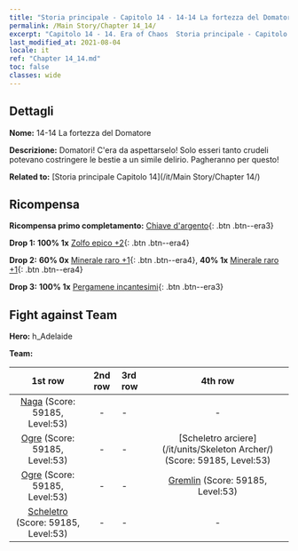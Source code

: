 ```yaml
---
title: "Storia principale - Capitolo 14 - 14-14 La fortezza del Domatore"
permalink: /Main Story/Chapter 14_14/
excerpt: "Capitolo 14 - 14. Era of Chaos  Storia principale - Capitolo 14_14. 14-14 La fortezza del Domatore"
last_modified_at: 2021-08-04
locale: it
ref: "Chapter 14_14.md"
toc: false
classes: wide
---
```


## Dettagli

 **Nome:** 14-14 La fortezza del Domatore

 **Descrizione:** Domatori! C'era da aspettarselo! Solo esseri tanto crudeli potevano costringere le bestie a un simile delirio. Pagheranno per questo!

 **Related to:** [Storia principale Capitolo 14](/it/Main Story/Chapter 14/)

## Ricompensa

 **Ricompensa primo completamento:** [Chiave d'argento](/ItemsIT/con_693/){: .btn .btn--era3}

 **Drop 1:** **100% 1x** [Zolfo epico +2](/ItemsIT/mat_50/){: .btn .btn--era4}

 **Drop 2:** **60% 0x** [Minerale raro +1](/ItemsIT/mat_40/){: .btn .btn--era4}, **40% 1x** [Minerale raro +1](/ItemsIT/mat_40/){: .btn .btn--era4}

 **Drop 3:** **100% 1x** [Pergamene incantesimi](/ItemsIT/con_694/){: .btn .btn--era3}


## Fight against Team
 **Hero:** h_Adelaide

 **Team:**


  | 1st row | 2nd row | 3rd row | 4th row |
  |:----:|:----:|:----|:----:|
  | [Naga](/it/units/Naga/) (Score: 59185, Level:53)  | - | - | - |
  | [Ogre](/it/units/Ogre/) (Score: 59185, Level:53)  | - | - | [Scheletro arciere](/it/units/Skeleton Archer/) (Score: 59185, Level:53)  |
  | [Ogre](/it/units/Ogre/) (Score: 59185, Level:53)  | - | - | [Gremlin](/it/units/Gremlin/) (Score: 59185, Level:53)  |
  | [Scheletro](/it/units/Skeleton/) (Score: 59185, Level:53)  | - | - | - |



